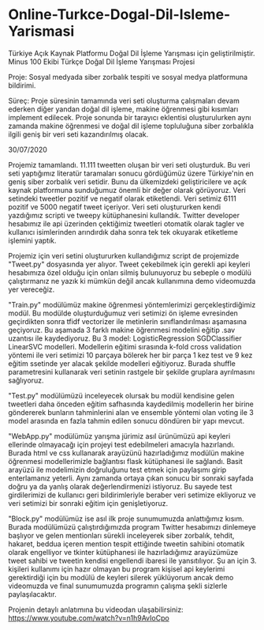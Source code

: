 # Online-Turkce-Dogal-Dil-Isleme-Yarismasi
Türkiye Açık Kaynak Platformu Doğal Dil İşleme Yarışması için geliştirilmiştir.
Minus 100 Ekibi Türkçe Doğal Dil İşleme Yarışması Projesi

Proje: Sosyal medyada siber zorbalık tespiti ve sosyal medya platformuna bildirimi.

Süreç: Proje süresinin tamamında veri seti oluşturma çalışmaları devam ederken diğer yandan doğal dil işleme, makine öğrenmesi gibi kısımları implement edilecek.
Proje sonunda bir tarayıcı eklentisi oluşturulurken aynı zamanda makine öğrenmesi ve doğal dil işleme topluluğuna siber zorbalıkla ilgili geniş bir veri seti kazandırılmış olacak.

30/07/2020

Projemiz tamamlandı. 11.111 tweetten oluşan bir veri seti oluşturduk. Bu veri seti yaptığımız literatür taramaları sonucu gördüğümüz üzere Türkiye'nin en geniş siber zorbalık veri setidir. Bunu da ülkemizdeki geliştiricilere ve açık kaynak platformuna sunduğumuz önemli bir değer olarak görüyoruz. Veri setindeki tweetler pozitif ve negatif olarak etiketlendi. Veri setimiz 6111 pozitif ve 5000 negatif tweet içeriyor. Veri seti oluştururken kendi yazdığımız scripti ve tweepy kütüphanesini kullandık. Twitter developer hesabımız ile api üzerinden çektiğimiz tweetleri otomatik olarak tagler ve kullanıcı isimlerinden arındırdık daha sonra tek tek okuyarak etiketleme işlemini yaptık.

Projemiz için veri setini oluştururken kullandığımız script de projemizde "Tweet.py" dosyasında yer alıyor. Tweet çekebilmek için gerekli api keyleri hesabımıza özel olduğu için onları silmiş bulunuyoruz bu sebeple o modülü çalıştırmanız ne yazık ki mümkün değil ancak kullanımına demo videomuzda yer vereceğiz.

"Train.py" modülümüz makine öğrenmesi yöntemlerimizi gerçekleştirdiğimiz modül. Bu modülde oluşturduğumuz veri setimizi ön işleme evresinden geçirdikten sonra tfidf vectorizer ile metinlerin sınıflandırılması aşamasına geçiyoruz. Bu aşamada 3 farklı makine öğrenmesi modelini eğitip .sav uzantısı ile kaydediyoruz. Bu 3 model:
LogisticRegression
SGDClassifier
LinearSVC modelleri.
Modellerin eğitimi sırasında k-fold cross validation yöntemi ile veri setimizi 10 parçaya bölerek her bir parça 1 kez test ve 9 kez eğitim ssetinde yer alacak şekilde modelleri eğitiyoruz. Burada shuffle parametresini kullanarak veri setinin rastgele bir şekilde gruplara ayrılmasını sağlıyoruz.

"Test.py" modülümüzü inceleyecek olursak bu modül kendisine gelen tweetleri daha önceden eğitim safhasında kaydedilmiş modellerin her birine göndererek bunların tahminlerini alan ve ensemble yöntemi olan voting ile 3 model arasında en fazla tahmin edilen sonucu döndüren bir yapı mevcut.

"WebApp.py" modülümüz yarışma jürimiz asıl ürünümüzü api keyleri ellerinde olmayacağı için projeyi test edebilmeleri amacıyla hazırlandı. Burada html ve css kullanarak arayüzünü hazırladığımız modülün makine öğrenmesi modellerimizle bağlantısı flask kütüphanesi ile sağlandı. Basit arayüzü ile modelimizin doğruluğunu test etmek için paylaşımı girip enterlamanız yeterli. Aynı zamanda ortaya çıkan sonucu bir sonraki sayfada doğru ya da yanlış olarak değerlendirmenizi istiyoruz. Bu sayede test girdilerimizi de kullanıcı geri bildirimleriyle beraber veri setimize ekliyoruz ve veri setimizi bir sonraki eğitim için genişletiyoruz.

"Block.py" modülümüz ise asıl ilk proje sunumumuzda anlattığımız kısım. Burada modülümüzü çalıştırdığımızda program Twitter hesabımızı dinlemeye başlıyor ve gelen mentionları sürekli inceleyerek siber zorbalık, tehdit, hakaret, beddua içeren mention tespit ettiğinde tweetin sahibini otomatik olarak engelliyor ve tkinter kütüphanesi ile hazırladığımız arayüzümüze tweet sahibi ve tweetin kendisi engellendi ibaresi ile yansıtılıyor. Şu an için 3. kişileri kullanımı için hazır olmayan bu program kişisel api keylerimi gerektirdiği için bu modülü de keyleri silerek yüklüyorum ancak demo videomuzda ve final sunumumuzda programın çalışma şekli sizlerle paylaşılacaktır.


Projenin detaylı anlatımına bu videodan ulaşabilirsiniz: https://www.youtube.com/watch?v=n1h9AvIoCpo
